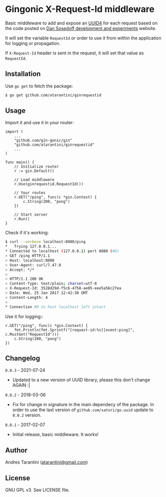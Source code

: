 # Gingonic X-Request-Id middleware

Basic middleware to add and expose an [UUID4](https://en.wikipedia.org/wiki/Universally_unique_identifier#Version_4_.28random.29>) for each request based on the code posted on [Dan Sosedoff development and experiments](https://sosedoff.com/2014/12/21/gin-middleware.html) website.

It will set the variable ``RequestId`` or order to use it from within the application for logging or propagation.

If ``X-Request-Id`` header is sent in the request, it will set that value as ``RequestId``.


## Installation

Use ```go get``` to fetch the package:

```bash
$ go get github.com/atarantini/ginrequestid
```


## Usage

Import it and use it in your router:

```golang
import (
    ...
    "github.com/gin-gonic/gin"
    "github.com/atarantini/ginrequestid"
    ...
)

func main() {
    // Initialize router
    r := gin.Default()

    // Load middleware
    r.Use(ginrequestid.RequestId())

    // Your routes
    r.GET("/ping", func(c *gin.Context) {
        c.String(200, "pong")
    })

    // Start server
    r.Run()
}
```

Check if it's working:

```bash
$ curl --verbose localhost:8080/ping
*   Trying 127.0.0.1...
* Connected to localhost (127.0.0.1) port 8080 (#0)
> GET /ping HTTP/1.1
> Host: localhost:8080
> User-Agent: curl/7.47.0
> Accept: */*
>
< HTTP/1.1 200 OK
< Content-Type: text/plain; charset=utf-8
< X-Request-Id: 3528d29d-f5c6-4758-ae05-eee5a56c27ea
< Date: Wed, 25 Jan 2017 12:42:30 GMT
< Content-Length: 4
<
* Connection #0 to host localhost left intact
```

Use it for logging::

```golang
r.GET("/ping", func(c *gin.Context) {
    fmt.Println(fmt.Sprintf("[request-id:%s][event:ping]", c.MustGet("RequestId")))
    c.String(200, "pong")
})
```

## Changelog

``0.0.3`` - 2021-07-24

* Updated to a new version of UUID library, please this don't change AGAIN :|

``0.0.2`` - 2018-03-06

* Fix for change in signature in the main dependecy of the package. In order to use the last version of `github.com/satori/go.uuid` update to `0.0.2` version.


``0.0.1`` - 2017-02-07

* Initial release, basic middleware. It works!


## Author

Andres Tarantini (atarantini@gmail.com)


## License

GNU GPL v3. See LICENSE file.
